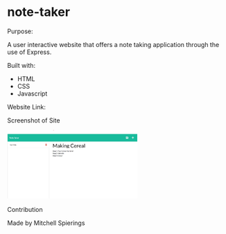 # note-taker

Purpose:

A user interactive website that offers a note taking application through the use of Express.

Built with:

- HTML
- CSS
- Javascript

Website Link:


Screenshot of Site

<img src="https://github.com/mspierings96/note-taker/blob/main/Develop/images/note-taker.jpg" width="300">


Contribution

Made by Mitchell Spierings
